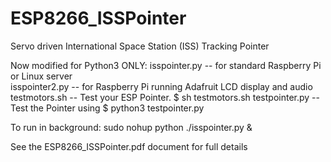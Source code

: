 # ESP8266_ISSPointer
Servo driven International Space Station (ISS) Tracking Pointer

Now modified for Python3 ONLY:
isspointer.py	-- for standard Raspberry Pi or Linux server<br>
isspointer2.py	-- for Raspberry Pi running Adafruit LCD display and audio
testmotors.sh   -- Test your ESP Pointer. $ sh testmotors.sh
testpointer.py  -- Test the Pointer using $ python3 testpointer.py

To run in background:
sudo nohup python ./isspointer.py &


See the ESP8266_ISSPointer.pdf document for full details

